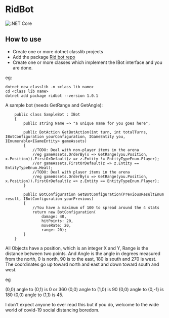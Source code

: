 # RidBot

![.NET Core](https://github.com/shighman/RidBot/workflows/.NET%20Core/badge.svg?branch=master)

## How to use

* Create one or more dotnet classlib projects 
* Add the package [Rid bot repo](https://www.nuget.org/packages/ridbot/)
* Create one or more classes which implement the IBot interface and you are done.

eg:
```
dotnet new classlib -n <class lib name>
cd <class lib name>
dotnet add package ridbot --version 1.0.1
```

A sample bot (needs GetRange and GetAngle):

```
    public class SampleBot : IBot
    {
        public string Name => "a unique name for you goes here";

        public BotAction GetBotAction(int turn, int totalTurns, IBotConfiguration yourConfiguration, IGameEntity you, IEnumerable<IGameEntity> gameAssets)
        {
            //TODO: Deal with non-player items in the arena 
            //eg gameAssets.OrderBy(x => GetRange(you.Position, x.Position)).FirstOrDefault(z => z.Entity != EntityTypeEnum.Player);
            //or gameAssets.FirstOrDefault(z => z.Entity == EntityTypeEnum.Heal);
            //TODO: Deal with player items in the arena 
            //eg gameAssets.OrderBy(x => GetRange(you.Position, x.Position)).FirstOrDefault(z => z.Entity == EntityTypeEnum.Player);
        }

        public BotConfiguration GetBotConfiguration(PreviousResultEnum result, IBotConfiguration yourPrevious)
        {
            //You have a maximum of 100 to spread around the 4 stats
            return new BotConfiguration(
                damage: 40, 
                hitPoints: 20, 
                moveRate: 20, 
                range: 20);
        }
    }
```

All Objects have a position, which is an integer X and Y, Range is the distance between two points. And Angle is the angle in degrees measured from the north, 0 is north, 90 is to the east, 180 is south and 270 is west. The coordinates go up toward north and east and down toward south and west.

eg

(0,0) angle to (0,1) is 0 or 360
(0,0) angle to (1,0) is 90
(0,0) angle to (0,-1) is 180
(0,0) angle to (1,1) is 45.

I don't expect anyone to ever read this but if you do, welcome to the wide world of covid-19 social distancing boredom.
